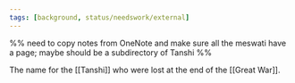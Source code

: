 ```yaml
---
tags: [background, status/needswork/external]
---
```


%% need to copy notes from OneNote and make sure all the meswati have a page; maybe should be a subdirectory of Tanshi %%

The name for the [[Tanshi]] who were lost at the end of the [[Great War]].
